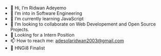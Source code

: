 - 👋 Hi, I’m Ridwan Adeyemo
- 👀 I’m into in Software Engineering
- 🌱 I’m currently learning JavaScript
- 💞️ I’m looking to collaborate on Web Developement and Open Source Projects.
- 🎁 Looking for a Intern Position
- 📫 How to reach me: adesolaridwan2003@gmail.com
- 🎉 HNGi8 Finalist
<!---
rhedwan/rhedwan is a ✨ special ✨ repository because its `README.md` (this file) appears on your GitHub profile.
You can click the Preview link to take a look at your changes.
--->
